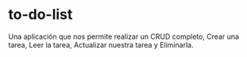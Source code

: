 # to-do-list
Una aplicación que nos permite realizar un CRUD completo, Crear una tarea, Leer la tarea, Actualizar nuestra tarea y Eliminarla.
